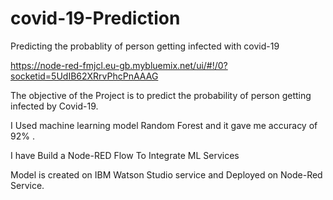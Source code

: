 # covid-19-Prediction
Predicting the probablity of person getting infected with covid-19

https://node-red-fmjcl.eu-gb.mybluemix.net/ui/#!/0?socketid=5UdIB62XRrvPhcPnAAAG

The objective of the Project is to predict the probability of person getting infected by Covid-19.

I Used machine learning model Random Forest and it gave me accuracy of 92% . 

I have Build a Node-RED Flow To Integrate ML Services

Model is created on IBM Watson Studio service and Deployed on Node-Red Service.

